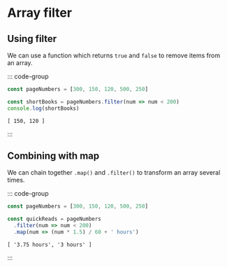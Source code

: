 # Array filter

<Vimeo id="911915599" />

## Using filter

We can use a function which returns `true` and `false` to remove items from an
array.

::: code-group

```js
const pageNumbers = [300, 150, 120, 500, 250]

const shortBooks = pageNumbers.filter(num => num < 200)
console.log(shortBooks)
```

```console [output]
[ 150, 120 ]
```

:::

## Combining with map

We can chain together `.map()` and `.filter()` to transform an array several
times.

::: code-group

```js
const pageNumbers = [300, 150, 120, 500, 250]

const quickReads = pageNumbers
  .filter(num => num < 200)
  .map(num => (num * 1.5) / 60 + ' hours')
```

```console [output]
[ '3.75 hours', '3 hours' ]
```

:::
